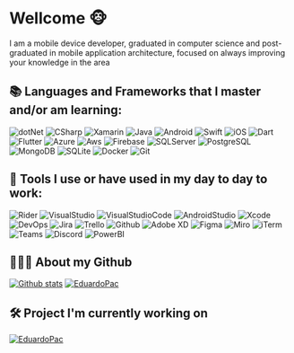 # Wellcome 🐵 #

I am a mobile device developer, graduated in computer science and post-graduated in mobile application architecture, focused on always improving your knowledge in the area

## 📚 Languages and Frameworks that I master and/or am learning: ##

<p align="left">
  <img src="https://img.shields.io/badge/.NET-5C2D91?style=for-the-badge&logo=.net&logoColor=white" alt="dotNet"/>
  <img src="https://img.shields.io/badge/C%23-933DAA?style=for-the-badge&logo=c-sharp&logoColor=white" alt="CSharp"/>
  <img src="https://img.shields.io/badge/Xamarin-2980B8?style=for-the-badge&logo=xamarin&logoColor=white" alt="Xamarin"/>
  
  <img src="https://img.shields.io/badge/Java-E76F02?style=for-the-badge&logo=java&logoColor=white" alt="Java"/>
  <img src="https://img.shields.io/badge/Android-64B00F?style=for-the-badge&logo=android&logoColor=white" alt="Android"/>
  
  <img src="https://img.shields.io/badge/Swift-E3544A?style=for-the-badge&logo=swift&logoColor=white" alt="Swift"/> 
  <img src="https://img.shields.io/badge/IOS-FFFFFF?style=for-the-badge&logo=apple&logoColor=black" alt="iOS"/> 
  
  <img src="https://img.shields.io/badge/Dart-0076be?style=for-the-badge&logo=dart&logoColor=white" alt="Dart"/>
  <img src="https://img.shields.io/badge/Flutter-005599?style=for-the-badge&logo=flutter&logoColor=white" alt="Flutter"/>
  
  <img src="https://img.shields.io/badge/Microsoft_Azure-0089D6?style=for-the-badge&logo=microsoft-azure&logoColor=white" alt="Azure"/>
  <img src="https://img.shields.io/badge/Amazon_AWS-232E3F?style=for-the-badge&logo=amazon-aws&logoColor=orange" alt="Aws"/>
  <img src="https://img.shields.io/badge/Firebase-FFFFFF?style=for-the-badge&logo=firebase&logoColor=F4C439" alt="Firebase"/>
  
  <img src="https://img.shields.io/badge/Microsoft_SQL_Server-CC2927?style=for-the-badge&logo=microsoft-sql-server&logoColor=white" alt="SQLServer"/>
  <img src="https://img.shields.io/badge/PostGreSQL-385E8D?style=for-the-badge&logo=postgresql&logoColor=white" alt="PostgreSQL"/>
  <img src="https://img.shields.io/badge/MongoDB-8CC366?style=for-the-badge&logo=mongodb&logoColor=white" alt="MongoDB"/>
  <img src="https://img.shields.io/badge/SQLite-0D7EC9?style=for-the-badge&logo=sqlite&logoColor=white" alt="SQLite"/>
  <img src="https://img.shields.io/badge/docker-FFFFFF?style=for-the-badge&logo=docker&logoColor=099BEA" alt="Docker"/>
  
  <img src="https://img.shields.io/badge/Git-E3544A?style=for-the-badge&logo=git&logoColor=white" alt="Git"/> 
</p>

## 💼 Tools I use or have used in my day to day to work: ##
<p align="left">
  <img src="https://img.shields.io/badge/Jetbrains_Rider-C90F5D?style=for-the-badge&logo=rider&logoColor=white" alt="Rider"/>
  <img src="https://img.shields.io/badge/Visual_Studio-652E91?style=for-the-badge&logo=visual-studio&logoColor=white" alt="VisualStudio"/>
  <img src="https://img.shields.io/badge/Visual_Studio_Code-1D9FF2?style=for-the-badge&logo=visual-studio-code&logoColor=white" alt="VisualStudioCode"/>
  <img src="https://img.shields.io/badge/Android_Studio-548D21?style=for-the-badge&logo=android-studio&logoColor=white" alt="AndroidStudio"/>
  <img src="https://img.shields.io/badge/XCode-1669DD?style=for-the-badge&logo=xcode&logoColor=white" alt="Xcode"/>
  
  <img src="https://img.shields.io/badge/Azure_DevOps-0574CB?style=for-the-badge&logo=azure-devops&logoColor=white" alt="DevOps"/>
  <img src="https://img.shields.io/badge/Jira-FFFFFF?style=for-the-badge&logo=jira&logoColor=2680F9" alt="Jira"/>
  <img src="https://img.shields.io/badge/Trello-7086D7?style=for-the-badge&logo=trello&logoColor=white" alt="Trello"/>
  <img src="https://img.shields.io/badge/Github-FFFFFF?style=for-the-badge&logo=github&logoColor=black" alt="Github"/>
  
  <img src="https://img.shields.io/badge/Adobe_XD-450136?style=for-the-badge&logo=adobe-xd&logoColor=white" alt="Adobe XD"/>
  <img src="https://img.shields.io/badge/Figma-333333?style=for-the-badge&logo=figma&logoColor=white" alt="Figma"/>
  
  <img src="https://img.shields.io/badge/Miro-F1CA2B?style=for-the-badge&logo=miro&logoColor=black" alt="Miro"/>
  <img src="https://img.shields.io/badge/ITerm-333333?style=for-the-badge&logo=powershell&logoColor=white" alt="iTerm"/>
  
  <img src="https://img.shields.io/badge/Microsoft_Teams-5059C9?style=for-the-badge&logo=microsoft-teams&logoColor=white" alt="Teams"/>
  <img src="https://img.shields.io/badge/Discord-7086D7?style=for-the-badge&logo=discord&logoColor=white" alt="Discord"/>
  
  <img src="https://img.shields.io/badge/Power_BI-EBC300?style=for-the-badge&logo=power-bi&logoColor=black" alt="PowerBI"/>
</p>

## 🧑🏻‍💻 About my Github ##

[![Github stats](https://github-readme-stats.vercel.app/api?username=EduardoPac&theme=tokyonight)](https://github.com/EduardoPac)
[![EduardoPac](https://github-readme-stats.vercel.app/api/top-langs/?username=EduardoPac&hide=html&theme=tokyonight)](https://github.com/EduardoPac/)

## 🛠 Project I'm currently working on ##

[![EduardoPac](https://github-readme-stats.vercel.app/api/pin/?username=EduardoPac&repo=dart_study&theme=tokyonight)](https://github.com/EduardoPac/dart_study)

